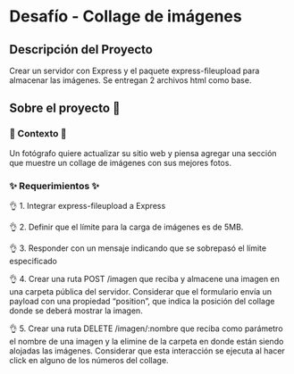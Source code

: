 # Desafío - Collage de imágenes

## Descripción del Proyecto

Crear un servidor con Express y el paquete express-fileupload para almacenar las imágenes.
Se entregan 2 archivos html como base.

## Sobre el proyecto 🚀

### :scroll: Contexto :scroll:

Un fotógrafo quiere actualizar su sitio web y piensa agregar una sección que muestre un collage de imágenes con sus mejores fotos. 

### ✨ Requerimientos ✨

👌 1. Integrar express-fileupload a Express

👌 2. Definir que el límite para la carga de imágenes es de 5MB. 

👌 3. Responder con un mensaje indicando que se sobrepasó el límite especificado

👌 4. Crear una ruta POST /imagen que reciba y almacene una imagen en una carpeta pública del servidor. Considerar que el formulario envía un payload con una propiedad “position”, que indica la posición del collage donde se deberá mostrar la imagen.

👌 5. Crear una ruta DELETE /imagen/:nombre que reciba como parámetro el nombre de una imagen y la elimine de la carpeta en donde están siendo alojadas las imágenes. Considerar que esta interacción se ejecuta al hacer click en alguno de los números del collage. 

